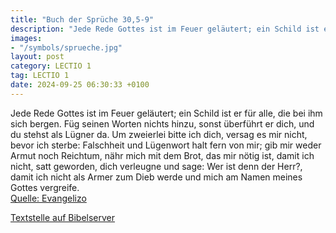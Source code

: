 ```yaml
---
title: "Buch der Sprüche 30,5-9"
description: "Jede Rede Gottes ist im Feuer geläutert; ein Schild ist er für alle, die bei ihm sich bergen. Füg seinen Worten nichts hinzu, sonst überführt er dich, und du stehst als Lügner da. Um zweierlei bitte ich dich, versag es mir nicht, bevor ich sterbe: Falschheit und Lügenwort halt fe...."
images:
- "/symbols/sprueche.jpg"
layout: post
category: LECTIO 1
tag: LECTIO 1
date: 2024-09-25 06:30:33 +0100
---
```

Jede Rede Gottes ist im Feuer geläutert; ein Schild ist er für alle, die bei ihm sich bergen.
Füg seinen Worten nichts hinzu, sonst überführt er dich, und du stehst als Lügner da.
Um zweierlei bitte ich dich, versag es mir nicht, bevor ich sterbe:
Falschheit und Lügenwort halt fern von mir; gib mir weder Armut noch Reichtum, nähr mich mit dem Brot, das mir nötig ist,
damit ich nicht, satt geworden, dich verleugne und sage: Wer ist denn der Herr?, damit ich nicht als Armer zum Dieb werde und mich am Namen meines Gottes vergreife.<!--more--><br>
[Quelle: Evangelizo](https://evangeliumtagfuertag.org/DE/gospel)

[Textstelle auf Bibelserver](https://www.bibleserver.com/EU/Sprüche30,5-9)

